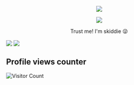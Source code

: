 
  
<p align="center">
  <a href="https://github.com/lucky5isurureadme-typing-svg">
    <img src="https://readme-typing-svg.demolab.com/?lines=Shyzu The Skiddie...&font=Fira%20SemiBold&center=true&width=480&height=45&color=fff68f&vCenter=true&pause=1000&size=40" /></a>
</p>

<p align="center">
  <a href="https://github.com/LazyDeveloperr/readme-typing-svg">
    <img src="https://readme-typing-svg.demolab.com/?lines=UI%2FUX%20Designer;Always%20I'm%20skiddie;Always%20learning%20new%20things;%20&font=Fira%20Code&center=true&width=500&height=45&color=f75c7e&vCenter=true&pause=1000&size=22" /></a>
</p>

<p align="center">
 Trust me! I'm skiddie 😜
</p>



<img src="https://github-readme-streak-stats.herokuapp.com?user=lucky5isuru&theme=tokyonight" align="center">
<img src="https://github-readme-stats.vercel.app/api/top-langs/?username=lucky5isuru&layout=compact&theme=tokyonight" align="center">


## Profile views counter
![Visitor Count](https://profile-counter.glitch.me/{lucky5isuru}/count.svg)


